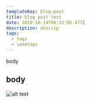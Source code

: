 ```yaml
---
templateKey: blog-post
title: blog post test
date: 2019-10-14T00:33:08.477Z
description: descrip
tags:
  - tags
  - sometags
---
```


body

## body

![alt text](/media/banner-small.png 'img title')
